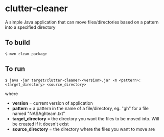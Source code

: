 # clutter-cleaner
A simple Java application that can move files/directories based on a pattern into a specified directory

To build
--------
    $ mvn clean package

To run
------
    $ java -jar target/clutter-cleaner-<version>.jar -m <pattern>:<target_directory> <source_directory>
where
+ **version** = current version of application
+ **pattern** = a pattern in the name of a file/directory, eg. "gh" for a file named "NASAghteam.txt"
+ **target_directory** = the directory you want the files to be moved into. Will be created if it doesn't exist
+ **source_directory** = the directory where the files you want to move are
